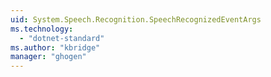 ```yaml
---
uid: System.Speech.Recognition.SpeechRecognizedEventArgs
ms.technology: 
  - "dotnet-standard"
ms.author: "kbridge"
manager: "ghogen"
---
```


